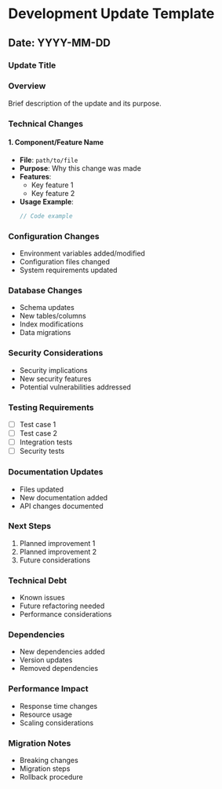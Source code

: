 # Development Update Template

## Date: YYYY-MM-DD
### Update Title

### Overview
Brief description of the update and its purpose.

### Technical Changes

#### 1. Component/Feature Name
- **File**: `path/to/file`
- **Purpose**: Why this change was made
- **Features**:
  - Key feature 1
  - Key feature 2
- **Usage Example**:
  ```javascript
  // Code example
  ```

### Configuration Changes
- Environment variables added/modified
- Configuration files changed
- System requirements updated

### Database Changes
- Schema updates
- New tables/columns
- Index modifications
- Data migrations

### Security Considerations
- Security implications
- New security features
- Potential vulnerabilities addressed

### Testing Requirements
- [ ] Test case 1
- [ ] Test case 2
- [ ] Integration tests
- [ ] Security tests

### Documentation Updates
- Files updated
- New documentation added
- API changes documented

### Next Steps
1. Planned improvement 1
2. Planned improvement 2
3. Future considerations

### Technical Debt
- Known issues
- Future refactoring needed
- Performance considerations

### Dependencies
- New dependencies added
- Version updates
- Removed dependencies

### Performance Impact
- Response time changes
- Resource usage
- Scaling considerations

### Migration Notes
- Breaking changes
- Migration steps
- Rollback procedure
